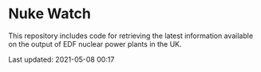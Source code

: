 # Nuke Watch

This repository includes code for retrieving the latest information available on the output of EDF nuclear power plants in the UK.

Last updated: 2021-05-08 00:17